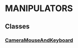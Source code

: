 # MANIPULATORS
## Classes
### [CameraMouseAndKeyboard](api/SceneTree/Manipulators/CameraMouseAndKeyboard.md)

